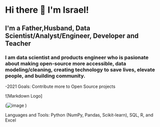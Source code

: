 # Hi there 👋 I'm Israel! 

## I'm a Father,Husband, Data Scientist/Analyst/Engineer, Developer and Teacher

### I am data scientist and products engineer who is pasionate about making open-source more accessible, data modeling/cleaning, creating technology to save lives, elevate people, and building community.
<!--
**israelaikulola/israelaikulola** is a ✨ _special_ ✨ repository because its `README.md` (this file) appears on your GitHub profile.

Here are some ideas to get you started:

- 🔭 I’m currently working on Human Rights First- Blue Witness
- 🌱 I’m currently learning .ant Design, aws cloud,json
- 👯 I’m looking to collaborate on ...
- 🤔 I’m looking for help with ...other content creators
- 

- 💬 Ask me about ...anything
- 📫 How to reach me: ...[Linkedin](https://www.linkedin.com/in/dr-israel-o-aikulola/)
- 😄 Pronouns: ... He/Him
- ⚡ Fun fact: ... I love to draw and play guitar/drums
-->-2021 Goals: Contribute more to Open Source projects
![Markdown Logo]

(![image](https://user-images.githubusercontent.com/77282517/121774294-e16ffd80-cb4f-11eb-9430-3dc4797764d9.png)
)

Languages and Tools: Python (NumPy, Pandas, Scikit-learn), SQL, R, and Excel
